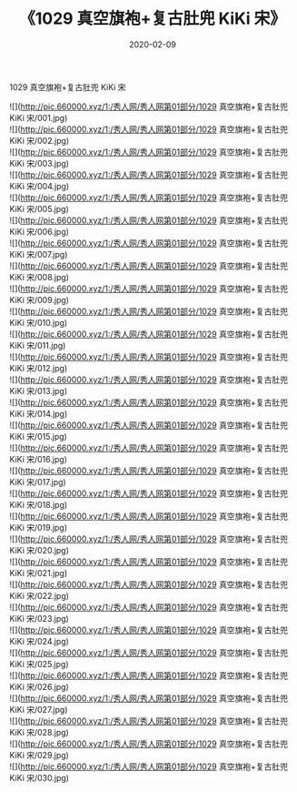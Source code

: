 ﻿---
layout: post
title:  《1029 真空旗袍+复古肚兜 KiKi 宋》
date:   2020-02-09
img: http://pic.660000.xyz/1:/秀人网/秀人网第01部分/1029 真空旗袍+复古肚兜 KiKi 宋/000.jpg
categories: [美女, 清纯, 唯美]
---

1029 真空旗袍+复古肚兜 KiKi 宋

  ![](http://pic.660000.xyz/1:/秀人网/秀人网第01部分/1029 真空旗袍+复古肚兜 KiKi 宋/001.jpg) <br> ![](http://pic.660000.xyz/1:/秀人网/秀人网第01部分/1029 真空旗袍+复古肚兜 KiKi 宋/002.jpg) <br> ![](http://pic.660000.xyz/1:/秀人网/秀人网第01部分/1029 真空旗袍+复古肚兜 KiKi 宋/003.jpg) <br> ![](http://pic.660000.xyz/1:/秀人网/秀人网第01部分/1029 真空旗袍+复古肚兜 KiKi 宋/004.jpg) <br> ![](http://pic.660000.xyz/1:/秀人网/秀人网第01部分/1029 真空旗袍+复古肚兜 KiKi 宋/005.jpg) <br> ![](http://pic.660000.xyz/1:/秀人网/秀人网第01部分/1029 真空旗袍+复古肚兜 KiKi 宋/006.jpg) <br> ![](http://pic.660000.xyz/1:/秀人网/秀人网第01部分/1029 真空旗袍+复古肚兜 KiKi 宋/007.jpg) <br> ![](http://pic.660000.xyz/1:/秀人网/秀人网第01部分/1029 真空旗袍+复古肚兜 KiKi 宋/008.jpg) <br> ![](http://pic.660000.xyz/1:/秀人网/秀人网第01部分/1029 真空旗袍+复古肚兜 KiKi 宋/009.jpg) <br> ![](http://pic.660000.xyz/1:/秀人网/秀人网第01部分/1029 真空旗袍+复古肚兜 KiKi 宋/010.jpg) <br> ![](http://pic.660000.xyz/1:/秀人网/秀人网第01部分/1029 真空旗袍+复古肚兜 KiKi 宋/011.jpg) <br> ![](http://pic.660000.xyz/1:/秀人网/秀人网第01部分/1029 真空旗袍+复古肚兜 KiKi 宋/012.jpg) <br> ![](http://pic.660000.xyz/1:/秀人网/秀人网第01部分/1029 真空旗袍+复古肚兜 KiKi 宋/013.jpg) <br> ![](http://pic.660000.xyz/1:/秀人网/秀人网第01部分/1029 真空旗袍+复古肚兜 KiKi 宋/014.jpg) <br> ![](http://pic.660000.xyz/1:/秀人网/秀人网第01部分/1029 真空旗袍+复古肚兜 KiKi 宋/015.jpg) <br> ![](http://pic.660000.xyz/1:/秀人网/秀人网第01部分/1029 真空旗袍+复古肚兜 KiKi 宋/016.jpg) <br> ![](http://pic.660000.xyz/1:/秀人网/秀人网第01部分/1029 真空旗袍+复古肚兜 KiKi 宋/017.jpg) <br> ![](http://pic.660000.xyz/1:/秀人网/秀人网第01部分/1029 真空旗袍+复古肚兜 KiKi 宋/018.jpg) <br> ![](http://pic.660000.xyz/1:/秀人网/秀人网第01部分/1029 真空旗袍+复古肚兜 KiKi 宋/019.jpg) <br> ![](http://pic.660000.xyz/1:/秀人网/秀人网第01部分/1029 真空旗袍+复古肚兜 KiKi 宋/020.jpg) <br> ![](http://pic.660000.xyz/1:/秀人网/秀人网第01部分/1029 真空旗袍+复古肚兜 KiKi 宋/021.jpg) <br> ![](http://pic.660000.xyz/1:/秀人网/秀人网第01部分/1029 真空旗袍+复古肚兜 KiKi 宋/022.jpg) <br> ![](http://pic.660000.xyz/1:/秀人网/秀人网第01部分/1029 真空旗袍+复古肚兜 KiKi 宋/023.jpg) <br> ![](http://pic.660000.xyz/1:/秀人网/秀人网第01部分/1029 真空旗袍+复古肚兜 KiKi 宋/024.jpg) <br> ![](http://pic.660000.xyz/1:/秀人网/秀人网第01部分/1029 真空旗袍+复古肚兜 KiKi 宋/025.jpg) <br> ![](http://pic.660000.xyz/1:/秀人网/秀人网第01部分/1029 真空旗袍+复古肚兜 KiKi 宋/026.jpg) <br> ![](http://pic.660000.xyz/1:/秀人网/秀人网第01部分/1029 真空旗袍+复古肚兜 KiKi 宋/027.jpg) <br> ![](http://pic.660000.xyz/1:/秀人网/秀人网第01部分/1029 真空旗袍+复古肚兜 KiKi 宋/028.jpg) <br> ![](http://pic.660000.xyz/1:/秀人网/秀人网第01部分/1029 真空旗袍+复古肚兜 KiKi 宋/029.jpg) <br> ![](http://pic.660000.xyz/1:/秀人网/秀人网第01部分/1029 真空旗袍+复古肚兜 KiKi 宋/030.jpg) <br>